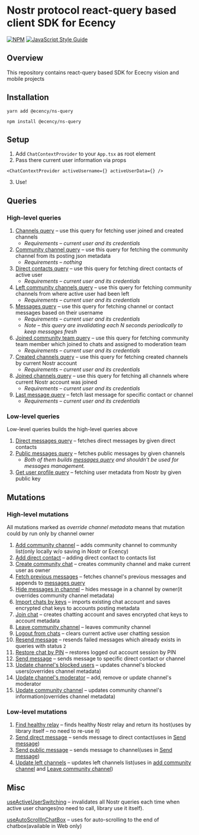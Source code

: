 # Nostr protocol react-query based client SDK for Ecency
[![NPM](https://img.shields.io/npm/v/@ecency/ns-query.svg)](https://www.npmjs.com/package/@ecency/ns-query) [![JavaScript Style Guide](https://img.shields.io/badge/code_style-standard-brightgreen.svg)](https://standardjs.com)

## Overview
This repository contains react-query based SDK for Ececny vision and mobile projects
## Installation
``yarn add @ecency/ns-query``

``npm install @ecency/ns-query``
## Setup
1. Add `ChatContextProvider` to your `App.tsx` as root element
2. Pass there current user information via props 
```
<ChatContextProvider activeUsername={} activeUserData={} />
```
3. Use!

## Queries
### High-level queries
1. [Channels query](lib/queries/channels-query.ts) – use this query for fetching user joined and created channels
   * _Requirements – current user and its credentials_  
2. [Community channel query](lib/queries/community-channel-query.ts) – use this query for fetching the community channel from its posting json metadata
   * _Requirements – nothing_
3. [Direct contacts query](lib/queries/direct-contacts-query.ts) – use this query for fetching direct contacts of active user
   * _Requirements – current user and its credentials_
4. [Left community channels query](lib/queries/left-community-channels-query.ts) – use this query for fetching community channels from where active user had been left
   * _Requirements – current user and its credentials_
5. [Messages query](lib/queries/messages-query.ts) – use this query for fetching channel or contact messages based on their username
   * _Requirements – current user and its credentials_
   * _Note – this query are invalidating each N seconds periodically to keep messages fresh_
6. [Joined community team query](lib/queries/nostr-joined-community-team-query.ts) – use this query for fetching community team member which joined to chats and assigned to moderation team
   * _Requirements – current user and its credentials_
7. [Created channels query](lib/queries/created-channels-query.ts) – use this query for fetching created channels by current Nostr account
   * _Requirements – current user and its credentials_
8. [Joined channels query](lib/queries/joined-channels-query.ts) – use this query for fetching all channels where current Nostr account was joined
   * _Requirements – current user and its credentials_
9. [Last message query](lib/queries/last-message-query.ts) – fetch last message for specific contact or channel
   * _Requirements – current user and its credentials_

### Low-level queries
Low-level queries builds the high-level queries above
1. [Direct messages query](lib/nostr/queries/direct-messages-query.ts) – fetches direct messages by given direct contacts
2. [Public messages query](lib/nostr/queries/public-messages-query.ts) – fetches public messages by given channels
   * _Both of them builds [messages query](lib/queries/messages-query.ts) and shouldn't be used for messages management._
3. [Get user profile query](lib/nostr/queries/get-user-profile-query.ts) – fetching user metadata from Nostr by given public key

## Mutations
### High-level mutations
All mutations marked as _override channel metadata_ means that mutation could by run only by channel owner
1. [Add community channel](lib/mutations/add-community-channel.ts) – adds community channel to community list(only locally w/o saving in Nostr or Ecency)
2. [Add direct contact](lib/mutations/add-direct-contact.ts) – adding direct contact to contacts list
3. [Create community chat](lib/mutations/create-community-chat.ts) – creates community channel and make current user as owner
4. [Fetch previous messages](lib/mutations/fetch-previous-messages.ts) – fetches channel's previous messages and appends to [messages query](lib/queries/messages-query.ts)
5. [Hide messages in channel](lib/mutations/hide-message-in-channel.ts) – hides message in a channel by owner(it overrides community channel metadata)
6. [Import chats by keys](lib/mutations/import-chat-by-keys.ts) – imports existing chat account and saves encrypted chat keys to accounts posting metadata
7. [Join chat](lib/mutations/join-chat.ts) – creates chatting account and saves encrypted chat keys to account metadata
8. [Leave community channel](lib/mutations/leave-community-channel.ts) – leaves community channel
9. [Logout from chats](lib/mutations/logout-from-chats.tsx) – clears current active user chatting session
10. [Resend message](lib/mutations/resend-message.ts) – resends failed messages which already exists in queries with status `2`
11. [Restore chat by PIN](lib/mutations/restore-chat-by-pin.ts) – restores logged out account session by PIN
12. [Send message](lib/mutations/send-message.ts) – sends message to specific direct contact or channel
13. [Update channel's blocked users](lib/mutations/update-channel-blocked-users.ts) – updates channel's blocked users(overrides channel metadata)
14. [Update channel's moderator](lib/mutations/update-channel-moderator.ts) – add, remove or update channel's moderator
15. [Update community channel](lib/mutations/update-community-channel.ts) – updates community channel's information(overrides channel metadata)
### Low-level mutations
1. [Find healthy relay](lib/nostr/mutations/find-healthy-relay.ts) – finds healthy Nostr relay and return its host(uses by library itself – no need to re-use it)
2. [Send direct message](lib/nostr/mutations/send-direct-message.ts) – sends message to direct contact(uses in [Send message](lib/mutations/send-message.ts))
3. [Send public message](lib/nostr/queries/public-messages-query.ts) – sends message to channel(uses in [Send message](lib/mutations/send-message.ts))
4. [Update left channels](lib/nostr/mutations/update-left-channels.ts) – updates left channels list(uses in [add community channel](lib/mutations/add-community-channel.ts) and [Leave community channel](lib/mutations/leave-community-channel.ts))

## Misc
[useActiveUserSwitching](lib/hooks/use-active-user-switching.ts) – invalidates all Nostr queries each time when active user changes(no need to call, library use it itself).

[useAutoScrollInChatBox](lib/hooks/use-auto-scroll-in-chat-box.ts) – uses for auto-scrolling to the end of chatbox(available in Web only)